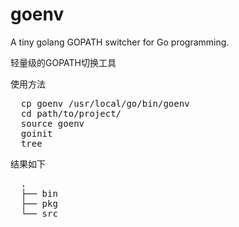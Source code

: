 goenv
=====

A tiny golang GOPATH switcher for Go programming.

轻量级的GOPATH切换工具

使用方法

<pre>
  cp goenv /usr/local/go/bin/goenv
  cd path/to/project/
  source goenv
  goinit
  tree
</pre>
结果如下
<pre>
  .
  ├── bin
  ├── pkg
  └── src
</pre>

  
  
